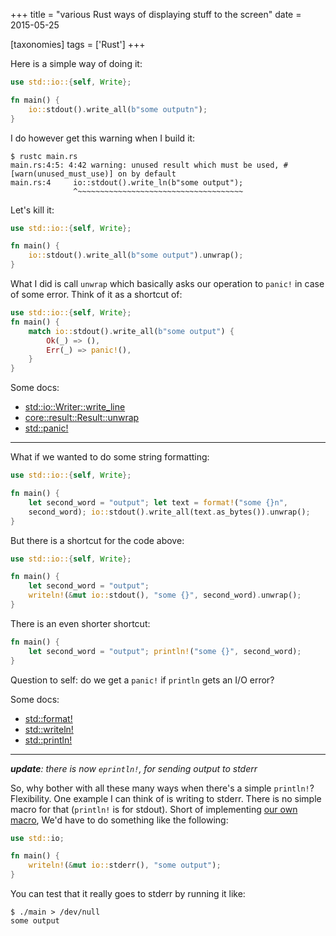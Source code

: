 +++
title = "various Rust ways of displaying stuff to the screen"
date = 2015-05-25

[taxonomies]
tags = ['Rust']
+++

Here is a simple way of doing it:

```rust
use std::io::{self, Write};

fn main() {
    io::stdout().write_all(b"some outputn");
}
```

I do however get this warning when I build it:

    $ rustc main.rs
    main.rs:4:5: 4:42 warning: unused result which must be used, #[warn(unused_must_use)] on by default
    main.rs:4     io::stdout().write_ln(b"some output");
                  ^~~~~~~~~~~~~~~~~~~~~~~~~~~~~~~~~~~~~~

Let's kill it:

```rust
use std::io::{self, Write};

fn main() {
    io::stdout().write_all(b"some output").unwrap();
}
```

What I did is call `unwrap` which basically asks our operation to
`panic!` in case of some error. Think of it as a shortcut of:

```rust
use std::io::{self, Write};
fn main() {
    match io::stdout().write_all(b"some output") {
        Ok(_) => (),
        Err(_) => panic!(),
    }
}
```

Some docs:

-   [std::io::Writer::write_line]
-   [core::result::Result::unwrap]
-   [std::panic!]

---

What if we wanted to do some string formatting:

```rust
use std::io::{self, Write};

fn main() {
    let second_word = "output"; let text = format!("some {}n",
    second_word); io::stdout().write_all(text.as_bytes()).unwrap();
}
```

But there is a shortcut for the code above:

```rust
use std::io::{self, Write};

fn main() {
    let second_word = "output";
    writeln!(&mut io::stdout(), "some {}", second_word).unwrap();
}
```

There is an even shorter shortcut:

```rust
fn main() {
    let second_word = "output"; println!("some {}", second_word);
}
```

Question to self: do we get a `panic!` if `println` gets an I/O error?

Some docs:

-   [std::format!]
-   [std::writeln!]
-   [std::println!]

---

***update**: there is now `eprintln!`, for sending output to stderr*

So, why bother with all these many ways when there's a simple
`println!`? Flexibility. One example I can think of is writing to
stderr. There is no simple macro for that (`println!` is for stdout).
Short of implementing [our own macro], We'd have to do something like
the following:

```rust
use std::io;

fn main() {
    writeln!(&mut io::stderr(), "some output");
}
```

You can test that it really goes to stderr by running it like:

    $ ./main > /dev/null
    some output

[std::io::Writer::write_line]: http://doc.rust-lang.org/std/io/trait.Write.html#method.write_all
[core::result::Result::unwrap]: http://doc.rust-lang.org/std/result/enum.Result.html#method.unwrap
[std::panic!]: http://doc.rust-lang.org/std/macro.panic!.html
[std::format!]: http://doc.rust-lang.org/std/macro.format!.html
[std::writeln!]: http://doc.rust-lang.org/std/macro.writeln!.html
[std::println!]: http://doc.rust-lang.org/std/macro.println!.html
[our own macro]: http://stackoverflow.com/a/27590832/321731
